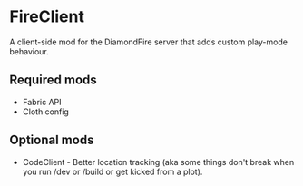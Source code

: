 # FireClient

A client-side mod for the DiamondFire server that adds custom play-mode behaviour.

## Required mods

- Fabric API
- Cloth config

## Optional mods

- CodeClient - Better location tracking (aka some things don't break when you run /dev or /build or get kicked from a plot).